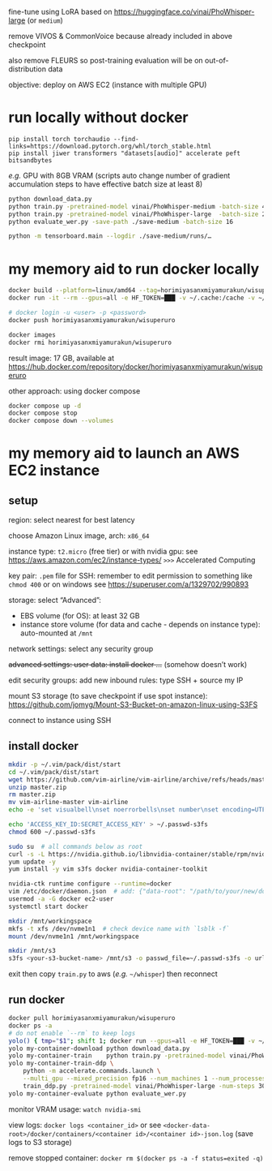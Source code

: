 fine-tune using LoRA based on https://huggingface.co/vinai/PhoWhisper-large (or `medium`)

remove VIVOS & CommonVoice because already included in above checkpoint

also remove FLEURS so post-training evaluation will be on out-of-distribution data

objective: deploy on AWS EC2 (instance with multiple GPU)

# run locally without docker

```
pip install torch torchaudio --find-links=https://download.pytorch.org/whl/torch_stable.html
pip install jiwer transformers "datasets[audio]" accelerate peft bitsandbytes
```
*e.g.* GPU with 8GB VRAM (scripts auto change number of gradient accumulation steps to have effective batch size at least 8)

```bash
python download_data.py
python train.py -pretrained-model vinai/PhoWhisper-medium -batch-size 4 -num-steps 11000 -save-path ./save-medium  # 3 s/step
python train.py -pretrained-model vinai/PhoWhisper-large  -batch-size 2 -num-steps 11000 -save-path ./save-large   # 7 s/step
python evaluate_wer.py -save-path ./save-medium -batch-size 16

python -m tensorboard.main --logdir ./save-medium/runs/…
```

# my memory aid to run docker locally

```bash
docker build --platform=linux/amd64 --tag=horimiyasanxmiyamurakun/wisuperuro .
docker run -it --rm --gpus=all -e HF_TOKEN=███ -v ~/.cache:/cache -v ~/coder/whisper:/workspace horimiyasanxmiyamurakun/wisuperuro python train.py --help

# docker login -u <user> -p <password>
docker push horimiyasanxmiyamurakun/wisuperuro

docker images
docker rmi horimiyasanxmiyamurakun/wisuperuro
```
result image: 17 GB, available at https://hub.docker.com/repository/docker/horimiyasanxmiyamurakun/wisuperuro

other approach: using docker compose
```bash
docker compose up -d
docker compose stop
docker compose down --volumes
```

# my memory aid to launch an AWS EC2 instance

## setup

region: select nearest for best latency

choose Amazon Linux image, arch: `x86_64`

instance type: `t2.micro` (free tier) or with nvidia gpu: see https://aws.amazon.com/ec2/instance-types/ `>>>` Accelerated Computing

key pair: `.pem` file for SSH: remember to edit permission to something like `chmod 400` or on windows see https://superuser.com/a/1329702/990893

storage: select “Advanced”:
- EBS volume (for OS): at least 32 GB
- instance store volume (for data and cache - depends on instance type): auto-mounted at `/mnt`

network settings: select any security group

~~advanced settings: user data: install docker …~~ (somehow doesn’t work)

edit security groups: add new inbound rules: type SSH + source my IP

mount S3 storage (to save checkpoint if use spot instance): https://github.com/jomyg/Mount-S3-Bucket-on-amazon-linux-using-S3FS

connect to instance using SSH

## install docker

```bash
mkdir -p ~/.vim/pack/dist/start
cd ~/.vim/pack/dist/start
wget https://github.com/vim-airline/vim-airline/archive/refs/heads/master.zip
unzip master.zip
rm master.zip
mv vim-airline-master vim-airline
echo -e 'set visualbell\nset noerrorbells\nset number\nset encoding=UTF-8\nset tabstop=4\nset shiftwidth=4\nlet g:airline_powerline_fonts=1' > ~/.vimrc

echo 'ACCESS_KEY_ID:SECRET_ACCESS_KEY' > ~/.passwd-s3fs
chmod 600 ~/.passwd-s3fs

sudo su  # all commands below as root
curl -s -L https://nvidia.github.io/libnvidia-container/stable/rpm/nvidia-container-toolkit.repo > /etc/yum.repos.d/nvidia-container-toolkit.repo
yum update -y
yum install -y vim s3fs docker nvidia-container-toolkit

nvidia-ctk runtime configure --runtime=docker
vim /etc/docker/daemon.json  # add: {"data-root": "/path/to/your/new/docker/root"}  # default is `/var/lib`
usermod -a -G docker ec2-user
systemctl start docker

mkdir /mnt/workingspace
mkfs -t xfs /dev/nvme1n1  # check device name with `lsblk -f`
mount /dev/nvme1n1 /mnt/workingspace

mkdir /mnt/s3
s3fs <your-s3-bucket-name> /mnt/s3 -o passwd_file=~/.passwd-s3fs -o url=https://s3-<aws_region>.amazonaws.com -o allow_other
```
exit then copy `train.py` to aws (*e.g.* `~/whisper`) then reconnect

## run docker

```bash
docker pull horimiyasanxmiyamurakun/wisuperuro
docker ps -a
# do not enable `--rm` to keep logs
yolo() { tmp="$1"; shift 1; docker run --gpus=all -e HF_TOKEN=███ -v ~/.cache:/cache -v /mnt/s3/whisper:/workspace --name "$tmp" horimiyasanxmiyamurakun/wisuperuro "$@"; }
yolo my-container-download python download_data.py
yolo my-container-train    python train.py -pretrained-model vinai/PhoWhisper-large -num-steps 30 -batch-size 4
yolo my-container-train-ddp \
	python -m accelerate.commands.launch \
	--multi_gpu --mixed_precision fp16 --num_machines 1 --num_processes 2 \
	train_ddp.py -pretrained-model vinai/PhoWhisper-large -num-steps 30 -batch-size 4
yolo my-container-evaluate python evaluate_wer.py
```
monitor VRAM usage: `watch nvidia-smi`

view logs: `docker logs <container_id>` or see `<docker-data-root>/docker/containers/<container id>/<container id>-json.log` (save logs to S3 storage)

remove stopped container: `docker rm $(docker ps -a -f status=exited -q)`
